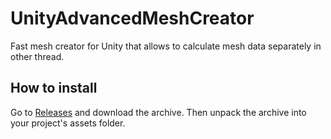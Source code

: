 # UnityAdvancedMeshCreator
Fast mesh creator for Unity that allows to calculate mesh data separately in other thread.

## How to install
Go to [Releases](https://github.com/quad58/UnityAdvancedMeshCreator/releases) and download the archive. Then unpack the archive into your project's assets folder.
